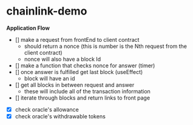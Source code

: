chainlink-demo
==================

**Application Flow**
<!-- - [] authorize oracle-node to oracle contract -->
<!-- - [X] check if authorization worked (bool) -->
<!-- - [] give 50 NEAR-LINK (FT) to client -->
<!-- - [X] check client's balance to confirm -->
<!-- - [] client gives oracle contract 20 NEAR-LINK (FT) allowance -->
<!-- - [X] check allowance to confirm -->
<!-- - [X] view pending requests on oracle -->
<!-- - [] tell oracle to fulfill the request -->
<!-- - [x] check client to confirm values -->
<!-- - [x] check client's balance -->
<!-- - [x] check oracle's balance -->
<!-- - [x] check root account's balance -->
<!-- - [] withdraw tokens from oracle to root account -->
<!-- - [x] check balances to confirm transaction -->

- [] make a request from frontEnd to client contract 
  - should return a nonce (this is number is the Nth request from the client contract) 
  - nonce will also have a block Id
- [] make a function that checks nonce for answer (timer)
- [] once answer is fulfilled get last block (useEffect)
  - block will have an id
- [] get all blocks in between request and answer 
  - these will include all of the transaction information
- [] iterate through blocks and return links to front page 
- [x] check oracle's allowance 
- [x] check oracle's withdrawable tokens 